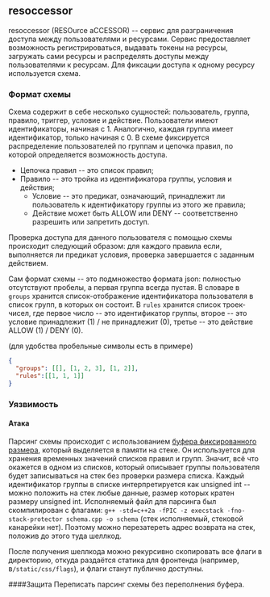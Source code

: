 ## resoccessor
resoccessor (RESOurce aCCESSOR) -- сервис для разграничения доступа между
пользователями и ресурсами. Сервис предоставляет возможность регистрироваться, выдавать токены на
ресурсы, загружать сами ресурсы и распределять доступы между пользователями к ресурсам.
Для фиксации доступа к одному ресурсу используется схема.

### Формат схемы
Схема содержит в себе несколько сущностей: пользователь, группа, правило, триггер, условие
и действие.  Пользователи имеют идентификаторы, начиная с 1. Аналогично, каждая группа имеет идентификатор,
только начиная с 0. В схеме фиксируется распределение пользователей по группам и цепочка правил,
по которой определяется возможность доступа.

* Цепочка правил -- это список правил;
* Правило -- это тройка из идентификатора группы, условия и действия;
  * Условие -- это предикат, означающий, принадлежит ли пользователь к идентификатору группы из этого же правила;
  * Действие может быть ALLOW или DENY -- соответственно разрешить или запретить доступ.

Проверка доступа для данного пользователя с помощью схемы происходит следующий образом: для каждого 
правила если, выполняется ли предикат условия, проверка завершается с заданным действием.

Сам формат схемы -- это подмножество формата json: полностью отсутствуют пробелы,
а первая группа всегда пустая. В словаре в `groups` хранится список-отображение идентификатора пользователя
в список групп, в которых он состоит. В `rules` хранится список троек-чисел, где первое число -- это
идентификатор группы, второе -- это условие принадлежит (1) / не принадлежит (0), третье -- это
действие ALLOW (1) / DENY (0).

(для удобства пробельные символы есть в примере)

```json
{
  "groups": [[], [1, 2, 3], [1, 2]],
  "rules":[[1, 1, 1]]
}
```

### Уязвимость
#### Атака
Парсинг схемы происходит с использованием [буфера фиксированного размера](https://github.com/HackerDom/ctfcup-2021-AD/blob/main/services/resoccessor/src/schema/bin/schema.cpp#L195),
который выделяется в памяти на стеке. Он используется для хранения временных
значений списков правил и групп. Значит, всё что окажется в одном из списков, который описывает
группы пользователя будет записываться на стек без проверки размера списка. Каждый идентификатор
группы в списке интерпретируется как unsigned int -- можно положить на стек любые данные,
размер которых кратен размеру unsigned int. Исполняемый файл для парсинга был скомпилирован с
флагами: `g++ -std=c++2a -fPIC -z execstack -fno-stack-protector schema.cpp -o schema`
(стек исполняемый, стековой канарейки нет). Поэтому можно перезатереть адрес возврата на стек,
положив до этого туда шеллкод.

После получения шеллкода можно рекурсивно скопировать все флаги в директорию, откуда раздаётся статика
для фронтенда (например, в`/static/css/flags`), и флаги станут публично доступны.

####Защита
Переписать парсинг схемы без переполнения буфера.

